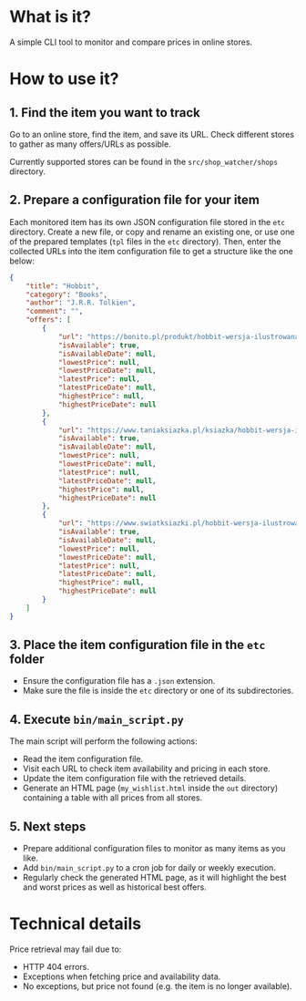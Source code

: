 # What is it?

A simple CLI tool to monitor and compare prices in online stores.

# How to use it?

## 1. Find the item you want to track

Go to an online store, find the item, and save its URL. Check different stores to gather as many offers/URLs as possible.

Currently supported stores can be found in the `src/shop_watcher/shops` directory.

## 2. Prepare a configuration file for your item

Each monitored item has its own JSON configuration file stored in the `etc` directory. Create a new file, or copy and rename an existing one, or use one of the prepared templates (`tpl` files in the `etc` directory). Then, enter the collected URLs into the item configuration file to get a structure like the one below:

```json
{
    "title": "Hobbit",
    "category": "Books",
    "author": "J.R.R. Tolkien",
    "comment": "",
    "offers": [
        {
            "url": "https://bonito.pl/produkt/hobbit-wersja-ilustrowana-3",
            "isAvailable": true,
            "isAvailableDate": null,
            "lowestPrice": null,
            "lowestPriceDate": null,
            "latestPrice": null,
            "latestPriceDate": null,
            "highestPrice": null,
            "highestPriceDate": null
        },
        {
            "url": "https://www.taniaksiazka.pl/ksiazka/hobbit-wersja-ilustrowana-j-r-r-tolkien",
            "isAvailable": true,
            "isAvailableDate": null,
            "lowestPrice": null,
            "lowestPriceDate": null,
            "latestPrice": null,
            "latestPriceDate": null,
            "highestPrice": null,
            "highestPriceDate": null
        },
        {
            "url": "https://www.swiatksiazki.pl/hobbit-wersja-ilustrowana-6977680-ksiazka.html",
            "isAvailable": true,
            "isAvailableDate": null,
            "lowestPrice": null,
            "lowestPriceDate": null,
            "latestPrice": null,
            "latestPriceDate": null,
            "highestPrice": null,
            "highestPriceDate": null
        }
    ]
}
```

## 3. Place the item configuration file in the `etc` folder

- Ensure the configuration file has a `.json` extension.
- Make sure the file is inside the `etc` directory or one of its subdirectories.

## 4. Execute `bin/main_script.py`

The main script will perform the following actions:

- Read the item configuration file.
- Visit each URL to check item availability and pricing in each store.
- Update the item configuration file with the retrieved details.
- Generate an HTML page (`my_wishlist.html` inside the `out` directory) containing a table with all prices from all stores.

## 5. Next steps

- Prepare additional configuration files to monitor as many items as you like.
- Add `bin/main_script.py` to a cron job for daily or weekly execution.
- Regularly check the generated HTML page, as it will highlight the best and worst prices as well as historical best offers.

# Technical details

Price retrieval may fail due to:

- HTTP 404 errors.
- Exceptions when fetching price and availability data.
- No exceptions, but price not found (e.g. the item is no longer available).

